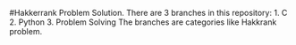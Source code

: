 #Hakkerrank Problem Solution. There are 3 branches in this repository:
    1. C
    2. Python
    3. Problem Solving 
The branches  are categories like Hakkrank problem.
